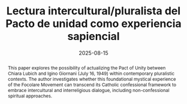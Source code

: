 ---
layout: preprint
title: "Lectura intercultural/pluralista del Pacto de unidad como experiencia sapiencial"
authors:
  - Lucas Cerviño
keywords: ["Chiara Lubich", "Igino Giordani", "pact of unity", "sapiential experience", "intercultural dialogue", "religious pluralism", "mystical experience", "Focolare Movement", "Raimon Panikkar", "Marià Corbí"]
discipline: "Philosophy"
languages: ["English", "Español"]
date: 2025-08-15
coming_soon: true
doi: "10.1234/example4"
abstract: "This paper explores the possibility of actualizing the Pact of Unity between Chiara Lubich and Igino Giornani (July 16, 1949) within contemporary pluralistic contexts. The author investigates whether this foundational mystical experience of the Focolare Movement can transcend its Catholic confessional framework to embrace intercultural and interreligious dialogue, including non-confessional spiritual approaches."
abstracts:
  - language: "English"
    flag: "🇬🇧"
    content: "This paper explores the possibility of actualizing the Pact of Unity between Chiara Lubich and Igino Giornani (July 16, 1949) within contemporary pluralistic contexts. The author investigates whether this foundational mystical experience of the Focolare Movement can transcend its Catholic confessional framework to embrace intercultural and interreligious dialogue, including non-confessional spiritual approaches. The study is situated within the context of emerging pluralism as a defining characteristic of our current epoch, particularly relevant to Latin America's diverse sociocultural reality. The author proposes reading the Pact of Unity as a sapiential experience that can accommodate human diversity while maintaining its essential unity. This approach challenges both fundamentalism and relativism by promoting reciprocal relationships that honor difference while seeking common ground. Drawing on the phenomenology of religious experience and incorporating insights from Raimon Panikkar's dialogical dialogue and Marià Corbí's secular method of silencing, the paper argues that the Pact's wisdom emerges from communal experience lived through diversity. The author presents a framework where individual \"empty chalices\" contribute to a communal receptacle capable of infinite tonalities, allowing the sapiential experience to be expressed through various cultural, religious, and existential perspectives without losing its transcendent core. The paper concludes by suggesting practical methods for cultivating the interior conditions necessary for this transconfessional sapiential experience, proposing equivalences between Christian practices and secular approaches to accessing absolute reality."
    
  - language: "Español"
    flag: "🇪🇸"
    content: "Este trabajo explora la posibilidad de actualizar el Pacto de Unidad entre Chiara Lubich e Igino Giordani (16 de julio de 1949) dentro de contextos pluralistas contemporáneos. El autor investiga si esta experiencia mística fundacional del Movimiento de los Focolares puede trascender su marco confesional católico para abrazar el diálogo intercultural e interreligioso, incluyendo enfoques espirituales no confesionales. El estudio se sitúa en el contexto del pluralismo emergente como característica definitoria de nuestra época actual, particularmente relevante para la realidad sociocultural diversa de Latinoamérica. El autor propone leer el Pacto de Unidad como una experiencia sapiencial que puede acoger la diversidad humana manteniendo su unidad esencial. Este enfoque desafía tanto el fundamentalismo como el relativismo promoviendo relaciones recíprocas que honran la diferencia mientras buscan terreno común. Basándose en la fenomenología de la experiencia religiosa e incorporando perspectivas del diálogo dialógico de Raimon Panikkar y el método laico de silenciamiento de Marià Corbí, el trabajo argumenta que la sabiduría del Pacto emerge de la experiencia comunitaria vivida desde la diversidad. El autor presenta un marco donde los \"cálices vacíos\" individuales contribuyen a un receptáculo comunitario capaz de infinitas tonalidades, permitiendo que la experiencia sapiencial se exprese a través de diversas perspectivas culturales, religiosas y existenciales sin perder su núcleo trascendente. El trabajo concluye sugiriendo métodos prácticos para cultivar las condiciones interiores necesarias para esta experiencia sapiencial transconfesional, proponiendo equivalencias entre las prácticas cristianas y los enfoques seculares para acceder a la realidad absoluta."

pdfs:
  - language: "Español"
    url: "/assets/pdfs/abandonado-lubich-es.pdf"
    flag: "🇪🇸"

pupilla_citation: "Cerviño, L., Lectura intercultural/pluralista del Pacto de unidad como experiencia sapiencial, Pupilla (2025), https://pupilla.org/preprints/2017-lectura-intercultural-pacto/"
pupilla_citation_note: "Originally published in June 2017"

tags:
  - philosophy
  - theology
---